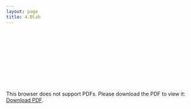 ```yaml
---
layout: page
title: 4.Blah
---
```







<object data="https://martynalukaszewicz.github.io/CV_Nov2018.pdf" type="application/pdf" width="700px" height="700px">
    <embed src="https://martynalukaszewicz.github.io/CV_Nov2018.pdf">
        <p>This browser does not support PDFs. Please download the PDF to view it: <a href="https://martynalukaszewicz.github.io/CV_Nov2018.pdf">Download PDF</a>.</p>
    </embed>
</object>















  
